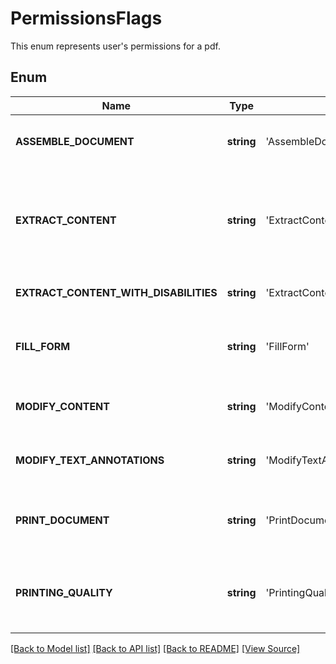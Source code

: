 ﻿# PermissionsFlags
This enum represents user's permissions for a pdf.

## Enum
Name | Type | Value | Description
------------ | ------------- | ------------- | -------------
**ASSEMBLE_DOCUMENT** | **string** | 'AssembleDocument' | (Security handlers of revision 3 or greater) Assemble the document (insert, rotate, or delete pages and create bookmarks or thumbnail images), even if Aspose.Pdf.Permissions.ModifyContent is clear.
**EXTRACT_CONTENT** | **string** | 'ExtractContent' | (Security handlers of revision 2) Copy or otherwise extract text and graphics from the document, including extracting text and graphics (in support of accessibility to users with disabilities or for other purposes). (Security handlers of revision 3 or greater) Copy or otherwise extract text and graphics from the document by operations other than that controlled by Aspose.Pdf.Permissions.ExtractContentWithDisabilities.
**EXTRACT_CONTENT_WITH_DISABILITIES** | **string** | 'ExtractContentWithDisabilities' | (Security handlers of revision 3 or greater) Extract text and graphics (in support of accessibility to users with disabilities or for other purposes).
**FILL_FORM** | **string** | 'FillForm' | (Security handlers of revision 3 or greater) Fill in existing interactive form fields (including signature fields), even if Aspose.Pdf.Permissions.ModifyTextAnnotations is clear.
**MODIFY_CONTENT** | **string** | 'ModifyContent' | Modify the contents of the document by operations other than those controlled by Aspose.Pdf.Permissions.ModifyTextAnnotations, Aspose.Pdf.Permissions.FillForm, and 11.
**MODIFY_TEXT_ANNOTATIONS** | **string** | 'ModifyTextAnnotations' | Add or modify text annotations, fill in interactive form fields, and, if Aspose.Pdf.Permissions.ModifyContent is also set, create or modify interactive form fields (including signature fields).
**PRINT_DOCUMENT** | **string** | 'PrintDocument' | (Security handlers of revision 2) Print the document. (Security handlers of revision 3 or greater) Print the document (possibly not at the highest quality level, depending on whether Aspose.Pdf.Permissions.PrintingQuality is also set).
**PRINTING_QUALITY** | **string** | 'PrintingQuality' | (Security handlers of revision 3 or greater) Print the document to a representation from which a faithful digital copy of the PDF content could be generated. When this bit is clear (and bit 3 is set), printing is limited to a low-level representation of the appearance, possibly of degraded quality.

[[Back to Model list]](../README.md#documentation-for-models) [[Back to API list]](../README.md#documentation-for-api-endpoints) [[Back to README]](../README.md) [[View Source]](../src/Aspose/PDF/Model/PermissionsFlags.php)

